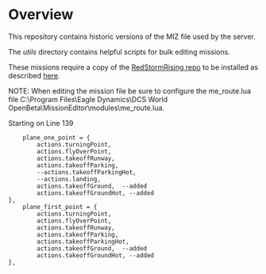 # Overview

This repository contains historic versions of the MIZ file used by the server.

The _utils_ directory contains helpful scripts for bulk editing missions.

These missions require a copy of the [RedStormRising repo](https://github.com/ModernColdWar/RedStormRising) to be installed as described [here](https://github.com/ModernColdWar/RedStormRising/blob/master/README.md).

NOTE: When editing the mission file be sure to configure the me_route.lua file C:\Program Files\Eagle Dynamics\DCS World OpenBeta\MissionEditor\modules\me_route.lua. 

Starting on Line 139

		plane_one_point = {
			actions.turningPoint, 
			actions.flyOverPoint,
			actions.takeoffRunway, 
			actions.takeoffParking,
			--actions.takeoffParkingHot, 
			--actions.landing,
			actions.takeoffGround,	--added 
			actions.takeoffGroundHot, --added
	},
		plane_first_point = {
			actions.turningPoint,
			actions.flyOverPoint,
			actions.takeoffRunway, 
			actions.takeoffParking, 
			actions.takeoffParkingHot, 
			actions.takeoffGround,	--added 
			actions.takeoffGroundHot, --added
	},
